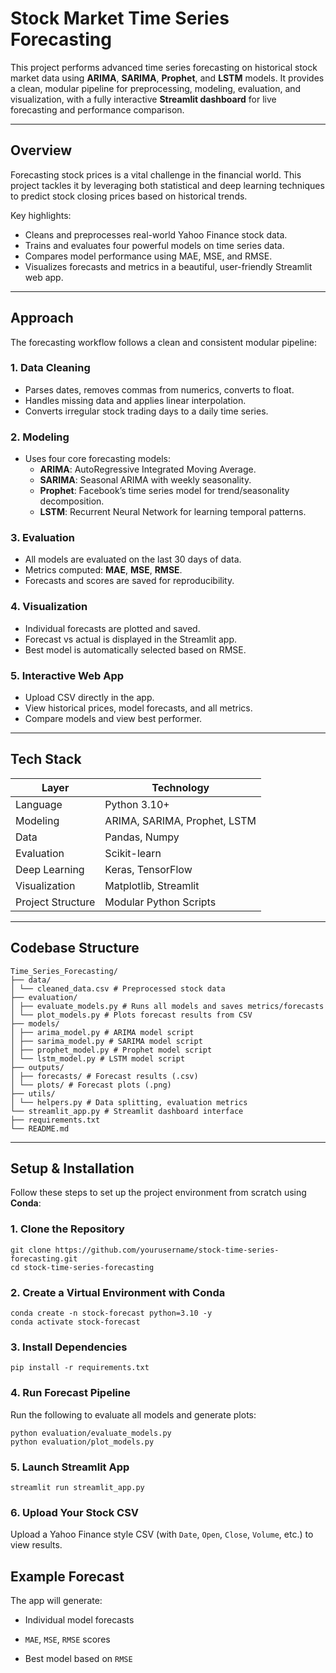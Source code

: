 # Stock Market Time Series Forecasting

This project performs advanced time series forecasting on historical stock market data using **ARIMA**, **SARIMA**, **Prophet**, and **LSTM** models. It provides a clean, modular pipeline for preprocessing, modeling, evaluation, and visualization, with a fully interactive **Streamlit dashboard** for live forecasting and performance comparison.

---

## Overview

Forecasting stock prices is a vital challenge in the financial world. This project tackles it by leveraging both statistical and deep learning techniques to predict stock closing prices based on historical trends.

Key highlights:
- Cleans and preprocesses real-world Yahoo Finance stock data.
- Trains and evaluates four powerful models on time series data.
- Compares model performance using MAE, MSE, and RMSE.
- Visualizes forecasts and metrics in a beautiful, user-friendly Streamlit web app.

---

## Approach

The forecasting workflow follows a clean and consistent modular pipeline:

### 1. **Data Cleaning**
- Parses dates, removes commas from numerics, converts to float.
- Handles missing data and applies linear interpolation.
- Converts irregular stock trading days to a daily time series.

### 2. **Modeling**
- Uses four core forecasting models:
  - **ARIMA**: AutoRegressive Integrated Moving Average.
  - **SARIMA**: Seasonal ARIMA with weekly seasonality.
  - **Prophet**: Facebook’s time series model for trend/seasonality decomposition.
  - **LSTM**: Recurrent Neural Network for learning temporal patterns.

### 3. **Evaluation**
- All models are evaluated on the last 30 days of data.
- Metrics computed: **MAE**, **MSE**, **RMSE**.
- Forecasts and scores are saved for reproducibility.

### 4. **Visualization**
- Individual forecasts are plotted and saved.
- Forecast vs actual is displayed in the Streamlit app.
- Best model is automatically selected based on RMSE.

### 5. **Interactive Web App**
- Upload CSV directly in the app.
- View historical prices, model forecasts, and all metrics.
- Compare models and view best performer.

---

## Tech Stack

| Layer             | Technology              |
|------------------|-------------------------|
| Language          | Python 3.10+            |
| Modeling          | ARIMA, SARIMA, Prophet, LSTM |
| Data              | Pandas, Numpy           |
| Evaluation        | Scikit-learn            |
| Deep Learning     | Keras, TensorFlow       |
| Visualization     | Matplotlib, Streamlit   |
| Project Structure | Modular Python Scripts  |

---

## Codebase Structure

```
Time_Series_Forecasting/
├── data/
│ └── cleaned_data.csv # Preprocessed stock data
├── evaluation/
│ ├── evaluate_models.py # Runs all models and saves metrics/forecasts
│ └── plot_models.py # Plots forecast results from CSV
├── models/
│ ├── arima_model.py # ARIMA model script
│ ├── sarima_model.py # SARIMA model script
│ ├── prophet_model.py # Prophet model script
│ └── lstm_model.py # LSTM model script
├── outputs/
│ ├── forecasts/ # Forecast results (.csv)
│ └── plots/ # Forecast plots (.png)
├── utils/
│ └── helpers.py # Data splitting, evaluation metrics
└── streamlit_app.py # Streamlit dashboard interface
├── requirements.txt
└── README.md
```
---

## Setup & Installation

Follow these steps to set up the project environment from scratch using **Conda**:

### 1. Clone the Repository

```
git clone https://github.com/yourusername/stock-time-series-forecasting.git
cd stock-time-series-forecasting
```
### 2. Create a Virtual Environment with Conda
```
conda create -n stock-forecast python=3.10 -y
conda activate stock-forecast

```
### 3. Install Dependencies
```
pip install -r requirements.txt

```
### 4. Run Forecast Pipeline
Run the following to evaluate all models and generate plots:
```
python evaluation/evaluate_models.py
python evaluation/plot_models.py
```

### 5. Launch Streamlit App
```
streamlit run streamlit_app.py

```
### 6. Upload Your Stock CSV
Upload a Yahoo Finance style CSV (with `Date`, `Open`, `Close`, `Volume`, etc.) to view results.

## Example Forecast
The app will generate:

- Individual model forecasts

- `MAE`, `MSE`, `RMSE` scores

- Best model based on `RMSE`